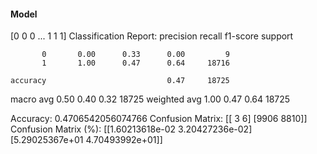 #### Model
[0 0 0 ... 1 1 1]
Classification Report:
              precision    recall  f1-score   support

           0       0.00      0.33      0.00         9
           1       1.00      0.47      0.64     18716

    accuracy                           0.47     18725
   macro avg       0.50      0.40      0.32     18725
weighted avg       1.00      0.47      0.64     18725

Accuracy: 0.4706542056074766
Confusion Matrix:
[[   3    6]
 [9906 8810]]
Confusion Matrix (%):
[[1.60213618e-02 3.20427236e-02]
 [5.29025367e+01 4.70493992e+01]]
